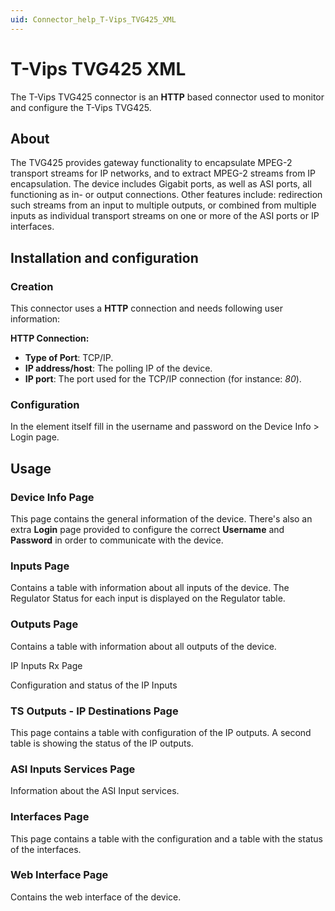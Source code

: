 ```yaml
---
uid: Connector_help_T-Vips_TVG425_XML
---
```


# T-Vips TVG425 XML

The T-Vips TVG425 connector is an **HTTP** based connector used to monitor and configure the T-Vips TVG425.

## About

The TVG425 provides gateway functionality to encapsulate MPEG-2 transport streams for IP networks, and to extract MPEG-2 streams from IP encapsulation. The device includes Gigabit ports, as well as ASI ports, all functioning as in- or output connections. Other features include: redirection such streams from an input to multiple outputs, or combined from multiple inputs as individual transport streams on one or more of the ASI ports or IP interfaces.

## Installation and configuration

### Creation

This connector uses a **HTTP** connection and needs following user information:

**HTTP Connection:**

- **Type of Port**: TCP/IP.
- **IP address/host**: The polling IP of the device.
- **IP port**: The port used for the TCP/IP connection (for instance: *80*).

### Configuration

In the element itself fill in the username and password on the Device Info \> Login page.

## Usage

### Device Info Page

This page contains the general information of the device. There's also an extra **Login** page provided to configure the correct **Username** and **Password** in order to communicate with the device.

### Inputs Page

Contains a table with information about all inputs of the device. The Regulator Status for each input is displayed on the Regulator table.

### Outputs Page

Contains a table with information about all outputs of the device.

IP Inputs Rx Page

Configuration and status of the IP Inputs

### TS Outputs - IP Destinations Page

This page contains a table with configuration of the IP outputs. A second table is showing the status of the IP outputs.

### ASI Inputs Services Page

Information about the ASI Input services.

### Interfaces Page

This page contains a table with the configuration and a table with the status of the interfaces.

### Web Interface Page

Contains the web interface of the device.
